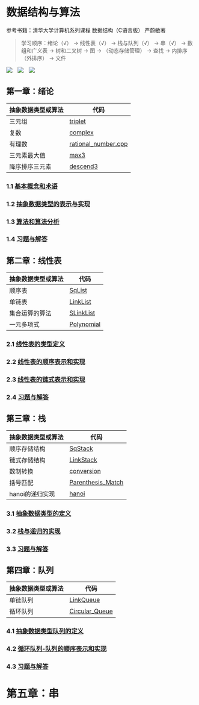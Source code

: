 # 数据结构与算法

参考书籍：清华大学计算机系列课程 数据结构（C语言版） 严蔚敏著
> 学习顺序：绪论（√） → 线性表（√） → 栈与队列（√） → 串（√） → 数组和广义表 → 树和二叉树 → 图 → （动态存储管理） → 查找 → 内排序（外排序） → 文件

![](https://img.shields.io/badge/Editor-Sublime_Text-informational?style=flat&logo=sublime-text&logoColor=white&color=2bbc8a)&emsp;![](https://img.shields.io/badge/Tool-Git-informational?style=flat&logo=git&logoColor=white&color=2bbc8a)&emsp;![](https://img.shields.io/badge/Code-C-informational?style=flat&logo=c&logoColor=white&color=2bbc8a)

## 第一章：绪论
|抽象数据类型或算法|代码|
|--|--|
|三元组|[triplet](./preface/triplet.cpp)|
|复数|[complex](./preface/complex.cpp)|
|有理数|[rational_number.cpp](./preface/rational_number.cpp)|
|三元素最大值|[max3](./preface/max3.cpp)|
|降序排序三元素|[descend3](./preface/descend3.cpp)|

### 1.1 [基本概念和术语](./preface/基本概念与术语.md)
### 1.2 [抽象数据类型的表示与实现](./preface/抽象数据类型的表示与实现.md)
### 1.3 [算法和算法分析](./preface/算法和算法分析.md)
### 1.4 [习题与解答](./preface/习题与解答.md)

## 第二章：线性表
|抽象数据类型或算法|代码|
|--|--|
|顺序表|[SqList](./linear-list/sq_list.cpp)|
|单链表|[LinkList](./linear-list/link_list.cpp)|
|集合运算的算法|[SLinkList](./linear-list/slink_list.cpp)|
|一元多项式|[Polynomial](./linear-list/polynomial.cpp)|

### 2.1 [线性表的类型定义](./linear-list/线性表的类型定义.md)
### 2.2 [线性表的顺序表示和实现](./linear-list/线性表的顺序表示和实现.md)
### 2.3 [线性表的链式表示和实现](./linear-list/线性表的链式表示和实现.md)
### 2.4 [习题与解答](./linear-list/习题与解答.md)

## 第三章：栈
|抽象数据类型或算法|代码|
|--|--|
|顺序存储结构|[SqStack](./stack/sq_stack.cpp)|
|链式存储结构|[LinkStack](./stack/link_stack.cpp)|
|数制转换|[conversion](./stack/conversion.cpp)|
|括号匹配|[Parenthesis_Match](./stack/parenthesis_match.cpp)|
|hanoi的递归实现|[hanoi](./stack/hanoi.cpp)|

### 3.1 [抽象数据类型的定义](./stack/抽象数据类型栈的定义.md)
### 3.2 [栈与递归的实现](./stack/栈与递归的实现.md)
### 3.3 [习题与解答](./stack/习题与解答.md)

## 第四章：队列
|抽象数据类型或算法|代码|
|--|--|
|单链队列|[LinkQueue](./queue/link_queue.cpp)|
|循环队列|[Circular_Queue](./queue/circular_queue.cpp)|

### 4.1 [抽象数据类型队列的定义](./queue/抽象数据类型队列的定义.md)
### 4.2 [循环队列-队列的顺序表示和实现](./queue/循环队列-队列的顺序表示和实现.md)
### 4.3 [习题与解答](./queue/习题与解答.md)

# 第五章：串